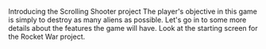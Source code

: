 Introducing the Scrolling Shooter project
The player's objective in this game is simply to destroy as many aliens as possible.
Let's go in to some more details about the features the game will have. Look at the
starting screen for the Rocket War project.
